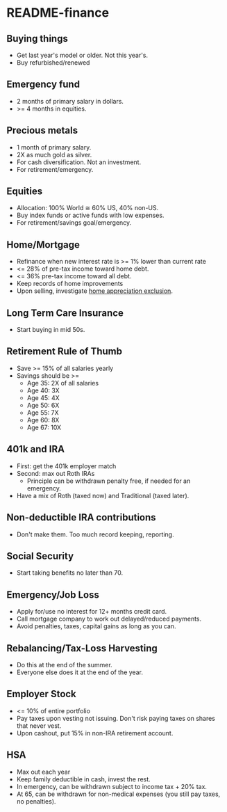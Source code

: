 # README-finance

## Buying things
* Get last year's model or older. Not this year's.
* Buy refurbished/renewed

## Emergency fund

* 2 months of primary salary in dollars.
* &gt;= 4 months in equities.

## Precious metals

* 1 month of primary salary.
* 2X as much gold as silver.
* For cash diversification. Not an investment.
* For retirement/emergency.

## Equities

* Allocation: 100% World &cong; 60% US, 40% non-US.
* Buy index funds or active funds with low expenses.
* For retirement/savings goal/emergency.

## Home/Mortgage

* Refinance when new interest rate is &gt;= 1% lower than current rate
* &lt;= 28% of pre-tax income toward home debt.
* &lt;= 36% pre-tax income toward all debt.
* Keep records of home improvements
* Upon selling, investigate [home appreciation exclusion](https://wallethacks.com/selling-home-capital-gains-exclusion/).

## Long Term Care Insurance

* Start buying in mid 50s.

## Retirement Rule of Thumb
* Save >= 15% of all salaries yearly
* Savings should be >=
  * Age 35: 2X of all salaries
  * Age 40: 3X
  * Age 45: 4X
  * Age 50: 6X
  * Age 55: 7X
  * Age 60: 8X
  * Age 67: 10X

## 401k and IRA

* First: get the 401k employer match
* Second: max out Roth IRAs
  * Principle can be withdrawn penalty free, if needed for an emergency.
* Have a mix of Roth (taxed now) and Traditional (taxed later).

## Non-deductible IRA contributions

* Don't make them. Too much record keeping, reporting.

## Social Security

* Start taking benefits no later than 70.

## Emergency/Job Loss

* Apply for/use no interest for 12+ months credit card.
* Call mortgage company to work out delayed/reduced payments.
* Avoid penalties, taxes, capital gains as long as you can.

## Rebalancing/Tax-Loss Harvesting

* Do this at the end of the summer.
* Everyone else does it at the end of the year.

## Employer Stock

* &lt;= 10% of entire portfolio
* Pay taxes upon vesting not issuing. Don't risk paying taxes on shares that never vest.
* Upon cashout, put 15% in non-IRA retirement account.

## HSA

* Max out each year
* Keep family deductible in cash, invest the rest.
* In emergency, can be withdrawn subject to income tax + 20% tax.
* At 65, can be withdrawn for non-medical expenses (you still pay taxes, no penalties).
